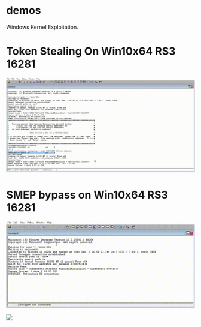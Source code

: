 # demos
Windows Kernel Exploitation.

# Token Stealing On Win10x64 RS3 16281
![](poc/RS3.gif)

# SMEP bypass on Win10x64 RS3 16281
![](Win10/SmepByPassWin10x64build.16281Rs3/poc/QuickPoc.gif)

![](https://github.com/akayn/demos/blob/master/Win10/SmepByPassWin10x64build.16281Rs3/poc/SMEPBypass.PNG)
